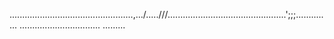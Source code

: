 .................................................,.../.....///...............................................';;;..............
................................
.........




